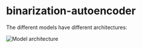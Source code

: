 # binarization-autoencoder

The different models have different architectures:


![Model architecture](https://github.com/mgnarag/binarization-autoencoder/assets/60250923/1eeddc85-406c-486a-9b77-bb78bb7d13fd)
